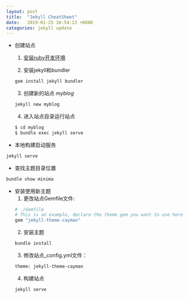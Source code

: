 ```yaml
---
layout: post
title:  "Jekyll CheatSheet"
date:   2019-01-25 16:54:13 +0800
categories: jekyll update
---
```


* 创建站点
  1. [安装ruby开发环境](https://jekyllrb.com/docs/installation/)

  2. 安装jekyll和bundler
  ```bash
  gem install jekyll bundler
  ```
  3. 创建新的站点 _myblog_
  ```bash
  jekyll new myblog
  ```
  4. 进入站点目录运行站点
  ```bash
  $ cd myblog
  $ bundle exec jekyll serve
  ```

* 本地构建启动服务
```bash
jekyll serve
```

* 查找主题目录位置
```bash
bundle show minima
```

* 安装使用新主题
  1. 更改站点Gemfile文件:
  ```bash
  # ./Gemfile
  # This is an example, declare the theme gem you want to use here
  gem "jekyll-theme-cayman"
  ```
  2. 安装主题
  ```bash
  bundle install
  ```
  3. 修改站点_config.yml文件：
  ```bash
  theme: jekyll-theme-cayman
  ```
  4. 构建站点
  ```bash
  jekyll serve
  ```

[jekyll-docs]: https://jekyllrb.com/docs/home
[jekyll-gh]:   https://github.com/jekyll/jekyll
[jekyll-talk]: https://talk.jekyllrb.com/
